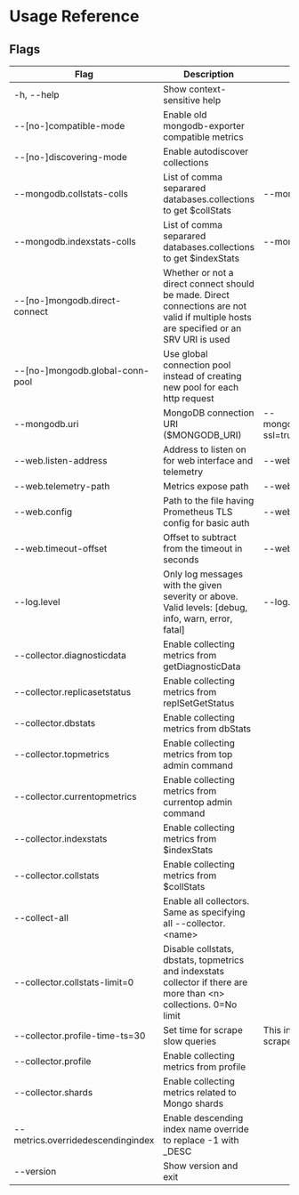 # Usage Reference

## Flags
|Flag|Description|Example|
|-----|-----|-----|
|-h, \-\-help|Show context-sensitive help||
|--[no-]compatible-mode|Enable old mongodb-exporter compatible metrics||
|--[no-]discovering-mode|Enable autodiscover collections||
|--mongodb.collstats-colls|List of comma separared databases.collections to get $collStats|--mongodb.collstats-colls=db1,db2.col2|
|--mongodb.indexstats-colls|List of comma separared databases.collections to get $indexStats|--mongodb.indexstats-colls=db1.col1,db2.col2|
|--[no-]mongodb.direct-connect|Whether or not a direct connect should be made. Direct connections are not valid if multiple hosts are specified or an SRV URI is used||
|--[no-]mongodb.global-conn-pool|Use global connection pool instead of creating new pool for each http request||
|--mongodb.uri|MongoDB connection URI ($MONGODB_URI)|--mongodb.uri=mongodb://user:pass@127.0.0.1:27017/admin?ssl=true|
|--web.listen-address|Address to listen on for web interface and telemetry|--web.listen-address=":9216"|
|--web.telemetry-path|Metrics expose path|--web.telemetry-path="/metrics"|
|--web.config|Path to the file having Prometheus TLS config for basic auth|--web.config=STRING|
|--web.timeout-offset|Offset to subtract from the timeout in seconds|--web.timeout-offset=1|
|--log.level|Only log messages with the given severity or above. Valid levels: [debug, info, warn, error, fatal]|--log.level="error"|
|--collector.diagnosticdata|Enable collecting metrics from getDiagnosticData|
|--collector.replicasetstatus|Enable collecting metrics from replSetGetStatus|
|--collector.dbstats|Enable collecting metrics from dbStats||
|--collector.topmetrics|Enable collecting metrics from top admin command|
|--collector.currentopmetrics|Enable collecting metrics from currentop admin command|
|--collector.indexstats|Enable collecting metrics from $indexStats|
|--collector.collstats|Enable collecting metrics from $collStats|
|--collect-all|Enable all collectors. Same as specifying all --collector.\<name\>|
|--collector.collstats-limit=0|Disable collstats, dbstats, topmetrics and indexstats collector if there are more than \<n\> collections. 0=No limit|
|--collector.profile-time-ts=30|Set time for scrape slow queries| This interval must be synchronized with the Prometheus scrape interval|
|--collector.profile|Enable collecting metrics from profile|
|--collector.shards|Enable collecting metrics related to Mongo shards|
|--metrics.overridedescendingindex| Enable descending index name override to replace -1 with _DESC ||
|--version|Show version and exit|
